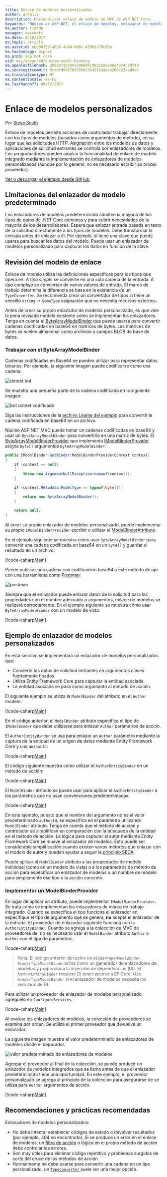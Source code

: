 ```yaml
---
title: Enlace de modelos personalizados
author: ardalis
description: Personalizar enlace de modelo en MVC de ASP.NET Core.
keywords: "Núcleo de ASP.NET, el enlace de modelos, enlazador de modelos personalizado"
ms.author: riande
manager: wpickett
ms.date: 4/10/2017
ms.topic: article
ms.assetid: ebd98159-a028-4a94-b06c-43981c79c6be
ms.technology: aspnet
ms.prod: asp.net-core
uid: mvc/advanced/custom-model-binding
ms.openlocfilehash: 2b95073bc0972908d0c0b2158a036e4374c7df4d
ms.sourcegitcommit: 9cdbfd0d670d70b9c354216aabee260c52dad5ee
ms.translationtype: MT
ms.contentlocale: es-ES
ms.lasthandoff: 09/12/2017
---
```

# <a name="custom-model-binding"></a>Enlace de modelos personalizados

Por [Steve Smith](https://ardalis.com/)

Enlace de modelos permite acciones de controlador trabajar directamente con los tipos de modelos (pasados como argumentos de método), en su lugar que las solicitudes HTTP. Asignación entre los modelos de datos y aplicaciones de solicitud entrantes se controla por enlazadores de modelos. Los programadores pueden ampliar la funcionalidad de enlace de modelo integrado mediante la implementación de enlazadores de modelos personalizados (aunque por lo general, no es necesario escribir su propio proveedor).

[Ver o descargar el ejemplo desde GitHub](https://github.com/aspnet/Docs/tree/master/aspnetcore/mvc/advanced/custom-model-binding/)

## <a name="default-model-binder-limitations"></a>Limitaciones del enlazador de modelo predeterminado

Los enlazadores de modelos predeterminado admiten la mayoría de los tipos de datos de .NET Core comunes y para cubrir necesidades de la mayoría de los desarrolladores. Espera que enlazar entrada basada en texto de la solicitud directamente a los tipos de modelos. Debe transformar la entrada antes de enlazar a él. Por ejemplo, si tiene una clave que puede usarse para buscar los datos del modelo. Puede usar un enlazador de modelos personalizado para capturar los datos en función de la clave.

## <a name="model-binding-review"></a>Revisión del modelo de enlace

Enlace de modelo utiliza las definiciones específicas para los tipos que opera en. A *tipo simple* se convierte en una sola cadena de la entrada. A *tipo complejo* se convierten de varios valores de entrada. El marco de trabajo determina la diferencia se basa en la existencia de un `TypeConverter`. Se recomienda crear un convertidor de tipos si tiene un sencillo `string`  ->  `SomeType` asignación que no necesita recursos externos.

Antes de crear su propio enlazador de modelos personalizado, es que vale la pena revisado modelo existente cómo se implementan los enlazadores. Tenga en cuenta el [ByteArrayModelBinder](https://docs.microsoft.com/aspnet/core/api/microsoft.aspnetcore.mvc.modelbinding.binders.bytearraymodelbinder) que puede usarse para convertir cadenas codificadas en base64 en matrices de bytes. Las matrices de bytes se suelen almacenar como archivos o campos BLOB de base de datos.

### <a name="working-with-the-bytearraymodelbinder"></a>Trabajar con el ByteArrayModelBinder

Cadenas codificadas en Base64 se pueden utilizar para representar datos binarios. Por ejemplo, la siguiente imagen puede codificarse como una cadena.

![dotnet bot](custom-model-binding/images/bot.png "bot dotnet.")

Se muestra una pequeña parte de la cadena codificada en la siguiente imagen:

![bot dotnet codificado](custom-model-binding/images/encoded-bot.png "bot dotnet codificado")

Siga las instrucciones de la [archivo Léame del ejemplo](https://github.com/aspnet/Docs/blob/master/aspnetcore/mvc/advanced/custom-model-binding/sample/CustomModelBindingSample/README.md) para convertir la cadena codificada en base64 en un archivo.

Núcleo ASP.NET MVC puede tomar un cadenas codificadas en base64 y usar un `ByteArrayModelBinder` para convertirla en una matriz de bytes. El [ByteArrayModelBinderProvider](https://docs.microsoft.com/aspnet/core/api/microsoft.aspnetcore.mvc.modelbinding.binders.bytearraymodelbinderprovider) que implementa [IModelBinderProvider](https://docs.microsoft.com/aspnet/core/api/microsoft.aspnetcore.mvc.modelbinding.imodelbinderprovider) asigna `byte[]` argumentos `ByteArrayModelBinder`:

```csharp
public IModelBinder GetBinder(ModelBinderProviderContext context)
{
    if (context == null)
    {
        throw new ArgumentNullException(nameof(context));
    }

    if (context.Metadata.ModelType == typeof(byte[]))
    {
        return new ByteArrayModelBinder();
    }

    return null;
}
```

Al crear su propio enlazador de modelos personalizado, puede implementar su propio `IModelBinderProvider` escribir o utilizar el [ModelBinderAttribute](https://docs.microsoft.com/aspnet/core/api/microsoft.aspnetcore.mvc.modelbinderattribute).

En el ejemplo siguiente se muestra cómo usar `ByteArrayModelBinder` para convertir una cadena codificada en base64 en un `byte[]` y guardar el resultado en un archivo:

[!code-csharp[Main](custom-model-binding/sample/CustomModelBindingSample/Controllers/ImageController.cs?name=post1&highlight=3)]

Puede publicar una cadena con codificación base64 a este método de api con una herramienta como [Postman](https://www.getpostman.com/):

![postman](custom-model-binding/images/postman.png "postman")

Siempre que el enlazador puede enlazar datos de la solicitud para las propiedades con el nombre adecuado o argumentos, enlace de modelos se realizará correctamente. En el ejemplo siguiente se muestra cómo usar `ByteArrayModelBinder` con un modelo de vista:

[!code-csharp[Main](custom-model-binding/sample/CustomModelBindingSample/Controllers/ImageController.cs?name=post2&highlight=2)]

## <a name="custom-model-binder-sample"></a>Ejemplo de enlazador de modelos personalizados

En esta sección se implementará un enlazador de modelos personalizados que:

- Convierte los datos de solicitud entrantes en argumentos claves fuertemente tipados.
- Utiliza Entity Framework Core para capturar la entidad asociada.
- La entidad asociada se pasa como argumento al método de acción.

El siguiente ejemplo se utiliza la `ModelBinder` del atributo en el `Author` modelo:

[!code-csharp[Main](custom-model-binding/sample/CustomModelBindingSample/Data/Author.cs?highlight=10)]

En el código anterior, el `ModelBinder` atributo especifica el tipo de `IModelBinder` que debe utilizarse para enlazar `Author` parámetros de acción. 

El `AuthorEntityBinder` se usa para enlazar un `Author` parámetro mediante la captura de la entidad de un origen de datos mediante Entity Framework Core y una `authorId`:

[!code-csharp[Main](custom-model-binding/sample/CustomModelBindingSample/Binders/AuthorEntityBinder.cs?name=demo)]

El código siguiente muestra cómo utilizar el `AuthorEntityBinder` en un método de acción:

[!code-csharp[Main](custom-model-binding/sample/CustomModelBindingSample/Controllers/BoundAuthorsController.cs?name=demo2&highlight=2)]

El `ModelBinder` atributo se puede usar para aplicar el `AuthorEntityBinder` a los parámetros que no usan convenciones predeterminadas:

[!code-csharp[Main](custom-model-binding/sample/CustomModelBindingSample/Controllers/BoundAuthorsController.cs?name=demo1&highlight=2)]

En este ejemplo, puesto que el nombre del argumento no es el valor predeterminado `authorId`, se especifica en el parámetro utilizando `ModelBinder` atributo. Tenga en cuenta que el método de acción y controlador se simplifican en comparación con la búsqueda de la entidad en el método de acción. La lógica para capturar al autor mediante Entity Framework Core se mueve al enlazador de modelos. Esto puede ser considerable simplificación cuando existen varios métodos que enlazar con el modelo de autor y pueden ayudar a seguir la [principio SECA](http://deviq.com/don-t-repeat-yourself/).

Puede aplicar el `ModelBinder` atributo a las propiedades de modelo individual (como en un modelo de vista) o a los parámetros de método de acción para especificar un enlazador de modelos o un nombre de modelo para simplemente ese tipo o la acción concreto.

### <a name="implementing-a-modelbinderprovider"></a>Implementar un ModelBinderProvider

En lugar de aplicar un atributo, puede implementar `IModelBinderProvider`. Se trata cómo se implementan los enlazadores de marco de trabajo integrado. Cuando se especifica el tipo funciona el enlazador en, especifique el tipo de argumento que se genera, **no** acepta el enlazador de la entrada. El proveedor de enlazador siguiente funciona con la `AuthorEntityBinder`. Cuando se agrega a la colección de MVC de proveedores de, no es necesario usar el `ModelBinder` atributo `Author` o `Author` con el tipo de parámetros.

[!code-csharp[Main](custom-model-binding/sample/CustomModelBindingSample/Binders/AuthorEntityBinderProvider.cs?highlight=17-20)]

> Nota: El código anterior devuelve un `BinderTypeModelBinder`. `BinderTypeModelBinder`actúa como un generador de enlazadores de modelos y proporciona la inserción de dependencias (DI). El `AuthorEntityBinder` requiere DI tener acceso a EF Core. Use `BinderTypeModelBinder` si el enlazador de modelos necesita los servicios de DI.

Para utilizar un proveedor de enlazador de modelos personalizado, agréguelo en `ConfigureServices`:

[!code-csharp[Main](custom-model-binding/sample/CustomModelBindingSample/Startup.cs?name=callout&highlight=5-9)]

Al evaluar los enlazadores de modelos, la colección de proveedores se examina por orden. Se utiliza el primer proveedor que devuelve un enlazador.

La siguiente imagen muestra el valor predeterminado de enlazadores de modelos desde el depurador.

![valor predeterminado de enlazadores de modelos](custom-model-binding/images/default-model-binders.png "predeterminado enlazadores de modelos")

Agregar el proveedor al final de la colección, se puede producir un enlazador de modelos integrados que se llama antes de que el enlazador predeterminado tiene una oportunidad. En este ejemplo, el proveedor personalizado se agrega al principio de la colección para asegurarse de se utiliza para `Author` argumentos de acción.

[!code-csharp[Main](custom-model-binding/sample/CustomModelBindingSample/Startup.cs?name=callout&highlight=5-9)]

## <a name="recommendations-and-best-practices"></a>Recomendaciones y prácticas recomendadas

Enlazadores de modelos personalizados:
- No debe intentar establecer códigos de estado o devolver resultados (por ejemplo, 404 no encontrado). Si se produce un error en el enlace de modelos, un [filtro de acción](xref:mvc/controllers/filters) o lógica en el propio método de acción debe controlar los errores.
- Son muy útiles para eliminar código repetitivo y problemas surgidos de corte del cruce de los métodos de acción.
- Normalmente no debe usarse para convertir una cadena en un tipo personalizado, un [ `TypeConverter` ](https://docs.microsoft.com//dotnet/api/system.componentmodel.typeconverter) suele ser una mejor opción.
